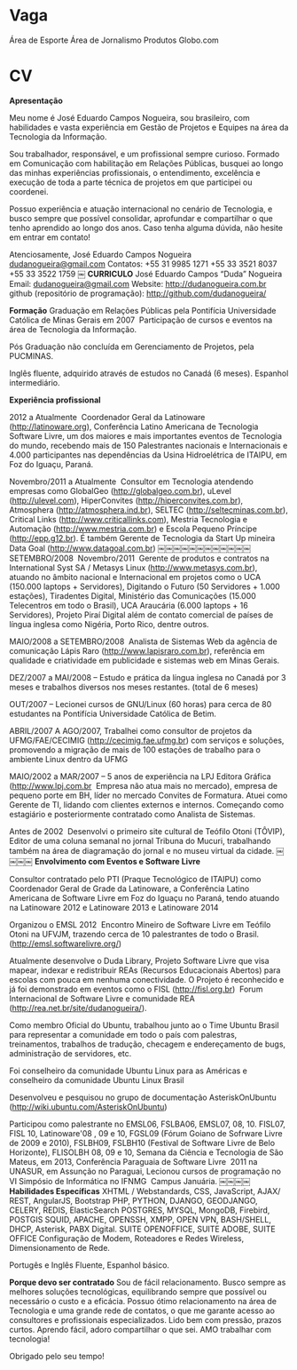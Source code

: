 Vaga
====

Área de Esporte
Área de Jornalismo
Produtos Globo.com


CV
==

__Apresentação__


Meu nome é José Eduardo Campos Nogueira, sou brasileiro, com habilidades e vasta experiência em Gestão de Projetos e 
Equipes na área da Tecnologia da Informação.

Sou trabalhador, responsável, e um profissional sempre curioso. Formado em Comunicação com habilitação em Relações Públicas, busquei ao longo das minhas experiências profissionais, o entendimento, excelência e execução de toda a parte técnica de projetos em que participei ou coordenei.

Possuo experiência e atuação internacional no cenário de Tecnologia, e busco sempre que possível consolidar, aprofundar e compartilhar o que tenho aprendido ao longo dos anos.
Caso tenha alguma dúvida, não hesite em entrar em contato!

Atenciosamente,
José Eduardo Campos Nogueira
dudanogueira@gmail.com
Contatos:
+55 31 9985 1271 +55 33 3521 8037 +55 33 3522 1759
￼
__CURRICULO__
José Eduardo Campos “Duda” Nogueira Email: dudanogueira@gmail.com
Website: http://dudanogueira.com.br
github (repositório de programação): http://github.com/dudanogueira/

__Formação__
Graduação em Relações Públicas pela Pontifícia Universidade Católica de Minas Gerais em 2007 ­ Participação de cursos e eventos na área de Tecnologia da Informação.

Pós Graduação não concluída em Gerenciamento de Projetos, pela PUCMINAS.

Inglês fluente, adquirido através de estudos no Canadá (6 meses). Espanhol intermediário.

__Experiência profissional__

2012 a Atualmente ­ Coordenador Geral da Latinoware (http://latinoware.org), Conferência Latino Americana de Tecnologia Software Livre, um dos maiores e mais importantes eventos de Tecnologia do mundo, recebendo mais de 150 Palestrantes nacionais e Internacionais e 4.000 participantes nas dependências da Usina Hidroelétrica de ITAIPU, em Foz do Iguaçu, Paraná.

Novembro/2011 a Atualmente ­ Consultor em Tecnologia atendendo empresas como GlobalGeo (http://globalgeo.com.br), uLevel (http://ulevel.com), HiperConvites (http://hiperconvites.com.br), Atmosphera (http://atmosphera.ind.br), SELTEC (http://seltecminas.com.br), Critical Links (http://www.critical­links.com), Mestria Tecnologia e Automação (http://www.mestria.com.br) e Escola Pequeno Príncipe (http://epp.g12.br). É também Gerente de Tecnologia da Start Up mineira Data Goal (http://www.datagoal.com.br)
￼￼￼￼￼￼￼￼￼￼￼￼
SETEMBRO/2008 ­ Novembro/2011 ­ Gerente de produtos e contratos na International Syst SA / Metasys Linux (http://www.metasys.com.br), atuando no âmbito nacional e Internacional em projetos como o UCA (150.000 laptops + Servidores), Digitando o Futuro (50 Servidores + 1.000 estações), Tiradentes Digital, Ministério das Comunicações (15.000 Telecentros em todo o Brasil), UCA Araucária (6.000 laptops + 16 Servidores), Projeto Piraí Digital além de contato comercial de países de língua inglesa como Nigéria, Porto Rico, dentre outros.

MAIO/2008 a SETEMBRO/2008 ­ Analista de Sistemas Web da agência de comunicação Lápis Raro (http://www.lapisraro.com.br), referência em qualidade e criatividade em publicidade e sistemas web em Minas Gerais.

DEZ/2007 a MAI/2008 – Estudo e prática da língua inglesa no Canadá por 3 meses e trabalhos diversos nos meses restantes. (total de 6 meses)

OUT/2007 – Lecionei cursos de GNU/Linux (60 horas) para cerca de 80 estudantes na Pontifícia Universidade Católica de Betim.

ABRIL/2007 A AGO/2007, Trabalhei como consultor de projetos da UFMG/FAE/CECIMIG (http://cecimig.fae.ufmg.br) com serviços e soluções, promovendo a migração de mais de 100 estações de trabalho para o ambiente Linux dentro da UFMG

MAIO/2002 a MAR/2007 – 5 anos de experiência na LPJ Editora Gráfica (http://www.lpj.com.br ­ Empresa não atua mais no mercado), empresa de pequeno porte em BH, líder no mercado Convites de Formatura. Atuei como Gerente de TI, lidando com clientes externos e internos. Começando como estagiário e posteriormente contratado como Analista de Sistemas.

Antes de 2002 ­ Desenvolvi o primeiro site cultural de Teófilo Otoni (TÔVIP), Editor de uma coluna semanal no jornal Tribuna do Mucuri, trabalhando também na área de diagramação do jornal e no museu virtual da cidade.
￼￼￼￼
__Envolvimento com Eventos e Software Livre__

Consultor contratado pelo PTI (Praque Tecnológico de ITAIPU) como Coordenador Geral de Grade da Latinoware, a Conferência Latino Americana de Software Livre em Foz do Iguaçu no Paraná, tendo atuando na Latinoware 2012 e Latinoware 2013 e Latinoware 2014

Organizou o EMSL 2012 ­ Encontro Mineiro de Software Livre em Teófilo Otoni na UFVJM, trazendo cerca de 10 palestrantes de todo o Brasil. (http://emsl.softwarelivre.org/)

Atualmente desenvolve o Duda Library, Projeto Software Livre que visa mapear, indexar e redistribuir REAs (Recursos Educacionais Abertos) para escolas com pouca em nenhuma conectividade. O Projeto é reconhecido e já foi demonstrado em eventos como o FISL (http://fisl.org.br) ­ Forum Internacional de Software Livre e comunidade REA (http://rea.net.br/site/duda­nogueira/).

Como membro Oficial do Ubuntu, trabalhou junto ao o Time Ubuntu Brasil para representar a comunidade em todo o país com palestras, treinamentos, trabalhos de tradução, checagem e endereçamento de bugs, administração de servidores, etc.

Foi conselheiro da comunidade Ubuntu Linux para as Américas e conselheiro da comunidade Ubuntu Linux Brasil

Desenvolveu e pesquisou no grupo de documentação AsteriskOnUbuntu (http://wiki.ubuntu.com/AsteriskOnUbuntu)

Participou como palestrante no EMSL06, FSL­BA06, EMSL07, 08, 10. FISL07, FISL 10, Latinoware'08 , 09 e 10, FGSL09 (Fórum Goiano de Sofrware Livre de 2009 e 2010), FSL­BH09, FSL­BH10 (Festival de Software Livre de Belo Horizonte), FLISOL­BH 08, 09 e 10, Semana da Ciência e Tecnologia de São Mateus, em 2013, Conferência Paraguaia de Software Livre ­ 2011 na UNASUR, em Assunção no Paraguai, Lecionou cursos de programação no VI Simpósio de Informática no IFNMG ­ Campus Januária.
￼￼￼￼
__Habilidades Específicas__
XHTML / Webstandards, CSS, JavaScript, AJAX/ REST, AngularJS, Bootstrap
PHP, PYTHON, DJANGO, GEODJANGO, CELERY, REDIS, ElasticSearch
POSTGRES, MYSQL, MongoDB, Firebird, POSTGIS
SQUID, APACHE, OPENSSH, XMPP, OPEN VPN, BASH/SHELL, DHCP, Asterisk, PABX Digital.
SUITE OPENOFFICE, SUITE ADOBE, SUITE OFFICE
Configuração de Modem, Roteadores e Redes Wireless, Dimensionamento de Rede.

Portugês e Inglês Fluente, Espanhol básico.

__Porque devo ser contratado__
Sou de fácil relacionamento. Busco sempre as melhores soluções tecnológicas, equilibrando sempre que possível ou necessário o custo e a eficácia. Possuo ótimo relacionamento na área de Tecnologia e uma grande rede de contatos, o que me garante acesso ao consultores e profissionais especializados. Lido bem com pressão, prazos curtos. Aprendo fácil, adoro compartilhar o que sei. AMO trabalhar com tecnologia!

Obrigado pelo seu tempo!